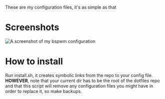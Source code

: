 These are my configuration files, it's as simple as that

# Screenshots
![A screenshot of my bspwm configuration](https://github.com/SenorCornflake/dotfiles/blob/master/scrot.jpg "Screenshot")

# How to install
Run install.sh, it creates symbolic links from the repo to your config file. **HOWEVER**, note that your current dir has to be the root of
the dotfiles repo and that this script will remove any configuration files you might have in order to replace it, so make backups.

